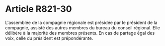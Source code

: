 # Article R821-30

L'assemblée de la compagnie régionale est présidée par le président de la compagnie, assisté des autres membres du bureau du conseil régional.   Elle délibère à la majorité des membres présents. En cas de partage égal des voix, celle du président est prépondérante.
